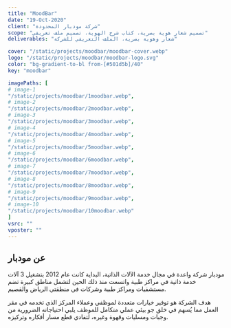 ```yaml
---
title: "MoodBar"
date: "19-Oct-2020"
client: "شركة مودبار المحدودة"
scope: "تصميم شعار هوية بصرية، كتاب شرح الهوية، تصميم ملف تعريفي"
deliverables: "شعار وهوية بصرية، الملف التعريفي للشركة"

cover: "/static/projects/moodbar/moodbar-cover.webp"
logo: "/static/projects/moodbar/moodbar-logo.svg"
color: "bg-gradient-to-bl from-[#501d5b]/40"
key: "moodbar"

imagePaths: [
# image-1
"/static/projects/moodbar/1moodbar.webp",
# image-2
"/static/projects/moodbar/2moodbar.webp",
# image-3
"/static/projects/moodbar/3moodbar.webp",
# image-4
"/static/projects/moodbar/4moodbar.webp",
# image-5
"/static/projects/moodbar/5moodbar.webp",
# image-6
"/static/projects/moodbar/6moodbar.webp",
# image-7
"/static/projects/moodbar/7moodbar.webp",
# image-8
"/static/projects/moodbar/8moodbar.webp",
# image-9
"/static/projects/moodbar/9moodbar.webp",
# image-10
"/static/projects/moodbar/10moodbar.webp"
]
vsrc: ""
vposter: ""
---
```


## عن مودبار

مودبار شركة واعدة في مجال خدمة الآلات الذاتية، البداية كانت عام 2012 بتشغيل 3 آلات خدمة ذاتية في مراكز طبية واتسعت منذ ذلك الحين لتشمل مناطق كبيرة تضم مستشفيات ومراكز طبية وشركات في منطقتي الرياض والقصيم.

هدف الشركة هو توفير خيارات متعددة لموظفي وعملاء المركز الذي تخدمه في مقر العمل مما يُسهم في خلق جو بيئي عملي متكامل للموظف يلبي احتياجاته الضرورية من وجبات ومسليات وقهوة وغيره، لتفادي قطع مسار أفكاره وتركيزه.
